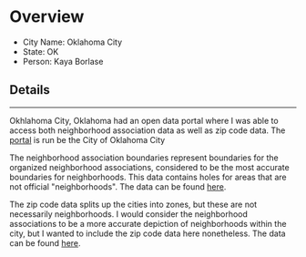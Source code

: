 # Overview

* City Name: Oklahoma City
* State: OK
* Person: Kaya Borlase

## Details

---

Okhlahoma City, Oklahoma had an open data portal where I was able to access both neighborhood association data as well as zip code data. The [portal](https://data.okc.gov/portal/page/start) is run be the City of Oklahoma City

The neighborhood association boundaries represent boundaries for the organized neighborhood associations, considered to be the most accurate boundaries for neighborhoods. This data contains holes for areas that are not official "neighborhoods". The data can be found [here](https://data.okc.gov/portal/page/viewer?datasetName=Neighborhood%20Associations).

The zip code data splits up the cities into zones, but these are not necessarily neighborhoods. I would consider the neighborhood associations to be a more accurate depiction of neighborhoods within the city, but I wanted to include the zip code data here nonetheless. The data can be found [here](https://data.okc.gov/portal/page/viewer?datasetName=Zipcodes&view=map).